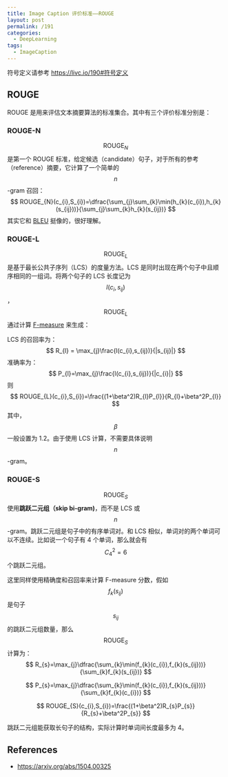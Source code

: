 ```yaml
---
title: Image Caption 评价标准——ROUGE
layout: post
permalink: /191
categories:
  - DeepLearning
tags:
  - ImageCaption
---
```


符号定义请参考 <https://livc.io/190#符号定义>

## ROUGE

ROUGE 是用来评估文本摘要算法的标准集合。其中有三个评价标准分别是：

### ROUGE-N

$$ \mathrm{ROUGE}_{N} $$ 是第一个 ROUGE 标准，给定候选（candidate）句子，对于所有的参考（reference）摘要，它计算了一个简单的 $$n$$-gram 召回：
$$
ROUGE_{N}(c_{i},S_{i})=\dfrac{\sum_{j}\sum_{k}\min(h_{k}(c_{i}),h_{k}(s_{ij}))}{\sum_{j}\sum_{k}h_{k}(s_{ij})}
$$
其实它和 [BLEU](https://livc.io/190) 挺像的，很好理解。

### ROUGE-L

$$  \mathrm{ROUGE}_{L} $$ 是基于最长公共子序列（LCS）的度量方法。LCS 是同时出现在两个句子中且顺序相同的一组词。将两个句子的 LCS 长度记为 $$l(c_{i},s_{ij})$$ ，$$  \mathrm{ROUGE}_{L} $$  通过计算 [F-measure](https://en.wikipedia.org/wiki/F1_score) 来生成：

LCS 的召回率为：
$$
R_{l} = \max_{j}\frac{l(c_{i},s_{ij})}{|s_{ij}|}
$$
准确率为：
$$
P_{l}=\max_{j}\frac{l(c_{i},s_{ij})}{|c_{i}|}
$$
则
$$
ROUGE_{L}(c_{i},S_{i})=\frac{(1+\beta^2)R_{l}P_{l}}{R_{l}+\beta^2P_{l}}
$$
其中，$$\beta$$ 一般设置为 1.2。由于使用 LCS 计算，不需要具体说明 $$n$$-gram。

### ROUGE-S

$$  \mathrm{ROUGE}_{S} $$ 使用**跳跃二元组（skip bi-gram)**，而不是 LCS 或 $$n$$-gram。跳跃二元组是句子中的有序单词对。和 LCS 相似，单词对的两个单词可以不连续。比如说一个句子有 4 个单词，那么就会有$$C_{4}^{2}=6$$个跳跃二元组。

这里同样使用精确度和召回率来计算 F-measure 分数，假如 $$f_{k}(s_{ij})$$ 是句子 $$s_{ij}$$ 的跳跃二元组数量，那么 $$  \mathrm{ROUGE}_{S} $$ 计算为：
$$
R_{s}=\max_{j}\dfrac{\sum_{k}\min(f_{k}(c_{i}),f_{k}(s_{ij}))}{\sum_{k}f_{k}(s_{ij})}
$$

$$
P_{s}=\max_{j}\dfrac{\sum_{k}\min(f_{k}(c_{i}),f_{k}(s_{ij}))}{\sum_{k}f_{k}(c_{i})}
$$

$$
ROUGE_{S}(c_{i},S_{i})=\frac{(1+\beta^2)R_{s}P_{s}}{R_{s}+\beta^2P_{s}}
$$

跳跃二元组能获取长句子的结构，实际计算时单词间长度最多为 4。

## References

- <https://arxiv.org/abs/1504.00325>
